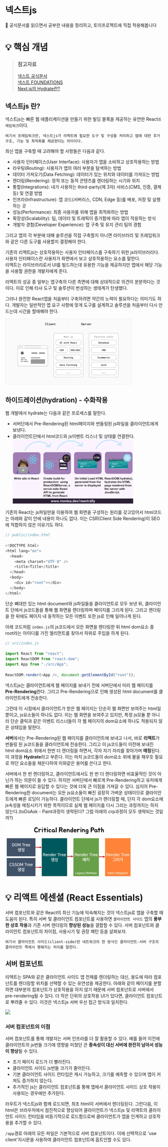 # 넥스트js

📃 공식문서를 읽으면서 공부한 내용을 정리하고, 토이프로젝트에 직접 적용해봅니다
<br/>

# 💡 핵심 개념

> ### 참고자료
>
> [넥스트 공식문서](https://nextjs.org/) <br/> [넥스트 FOUNDATIONS](https://nextjs.org/learn/foundations/about-nextjs?utm_source=next-site&utm_medium=nav-cta&utm_campaign=next-website) <br/> [Next.js의 Hydrate란?](https://helloinyong.tistory.com/315)

## 넥스트js 란?

넥스트js는 빠른 웹 애플리케이션을 만들기 위한 빌딩 블록을 제공하는 유연한 React`프레임워크`이다.

```
여기서 프레임워크란, 넥스트js가 리액트에 필요한 도구 및 구성을 처리하고 앱에 대한 추가 구조, 기능 및 최적화를 제공한다는 의미이다.
```

최신 앱을 구축할 때 고려해야 할 사항들은 다음과 같다.
<br/>

- 사용자 인터페이스(User Interface): 사용자가 앱을 소비하고 상호작용하는 방법
- 라우팅(Routing): 사용자가 앱의 여러 부분을 탐색하는 방법
- 데이터 가져오기(Data Fetching): 데이터가 있는 위치와 데이터를 가져오는 방법
- 렌더링(Rendering): 정적 또는 동적 콘텐츠를 렌더링하는 시기와 위치
- 통합(Integrations): 내가 사용하는 third-party(제 3자) 서비스(CMS, 인증, 결제 등) 및 연결 방법
- 인프라(Infrastructure): 앱 코드(서버리스, CDN, Edge 등)를 배포, 저장 및 실행하는 곳
- 성능(Performance): 최종 사용자를 위해 앱을 최적화하는 방법
- 확장성(Scalability): 팀, 데이터 및 트래픽이 증가함에 따라 앱이 적응하는 방식
- 개발자 경험(Developer Experience): 앱 구축 및 유지 관리 팀의 경험

그리고 앱의 각 부분에 대해 솔루션을 직접 구축할지 아니면 라이브러리 및 프레임워크와 같은 다른 도구를 사용할지 결정해야 한다.

기존의 리액트js는 상호작용하는 사용자 인터페이스를 구축하기 위한 js라이브러리다. 사용자 인터페이스란 사용자가 화면에서 보고 상호작용하는 요소를 말한다.
<br/>
리액트는 라이브러리로서 UI를 빌드하는데 유용한 기능을 제공하지만 앱에서 해당 기능을 사용할 권한을 개발자에게 준다.

리액트의 성공 중 일부는 앱구축의 다른 측면에 대해 상대적으로 의견이 분분하다는 것이다. 이로 인해 타사 도구 및 솔루션이 번성하는 생태계가 탄생했다.

그러나 완전한 React앱을 처음부터 구축하려면 약간의 노력이 필요하다는 의미기도 하다. 개발자는 일반적인 앱 요구 사항에 맞게 도구를 설계하고 솔루션을 처음부터 다시 만드는데 시간을 할애해야 한다.

  <img src="./img/next-app.png" width="80%"/>

<br/>

## 하이드레이션(hydration) - 수화작용

웹 개발에서 hydrate는 다음과 같은 프로세스를 말한다.

- 서버단에서 Pre-Rendering된 html페이지와 번들링된 js파일을 클라이언트에게 보낸다.
- 클라이언트단에서 html코드와 js이벤트 리스너 및 상태를 연결한다.
  <img src="./img/hydration-steps.png" width="80%"/>

기존의 React는 js파일만을 이용하여 웹 화면을 구성하는 원리를 갖고있어서 html코드는 아래와 같이 안에 내용이 하나도 없다. 이는 CSR(Client Side Rendering)이 SEO에 적합하지 않은 이유기도 하다.

```javascript
// public/index.html

<!DOCTYPE html>
<html lang="en">
  <head>
    <meta charset="UTF-8" />
    <title>Title</title>
  </head>
  <body>
    <div id="root"></div>
  </body>
</html>
```

단순 뼈대만 있는 html document와 js파일들을 클라이언트로 모두 보낸 뒤, 클라이언트 단에서 js코드들을 통해 웹 화면을 렌더링하며 페이지를 그리게 된다. 그리고 렌더링을 한 뒤에도 페이지 내 동작하는 모든 이벤트 또한 js로 인해 일어나게 된다.
<br/>

아래 코드처럼 `index.js`의 js코드에서 모든 화면을 렌더링한 뒤 html dom요소 중 root라는 아이디를 가진 엘리먼트를 찾아서 하위로 주입을 하게 된다.

```javascript
// src/index.js

import React from "react";
import ReactDOM from "react-dom";
import App from "./src/App";

ReactDOM.render(<App />, document.getElementById("root"));
```

넥스트js는 클라이언트에게 웹 페이지를 보내기 전에 서버단에서 미리 웹 페이지를 **Pre-Rendering**한다. 그리고 Pre-Rendering으로 인해 생성된 html document를 클라이언트에게 전송한다.
<br/>

그런데 이 시점에서 클라이언트가 받은 웹 페이지는 단순히 웹 화면만 보여주는 html일 뿐이고, js요소들이 하나도 없다. 이는 웹 화면을 보여주고 있지만, 특정 js모듈 뿐 아니라 단순 클릭과 같은 이벤트 리스너들이 각 웹 페이지의 dom요소에 하나도 적용되지 않은 상태임을 말한다.
<br/>

**서버**에서는 Pre-Rendering된 웹 페이지를 클라이언트에 보내고 나서, 바로 **리액트**가 번들링 된 js코드들을 클라이언트에 전송한다. 그리고 이 js코드들이 이전에 보내진 html dom요소 위에서 한번 더 렌더링을 하면서, 각자 자기 자리를 찾아가며 **매칭**된다.
이 과정을 **Hydrate**라고 부른다. 이는 마치 js코드들이 dom요소 위에 물을 채우듯 필요로 하던 요소들을 채운다하여 이와같은 용어를 쓴다고 한다.
<br/>

서버에서 한 번 렌더링하고, 클라이언트에서도 한 번 더 렌더링하면 비효율적인 것이 아닌가 하는 의문이 들 수 있다. 하지만 서버단에서 빠르게 Pre-Rendering하고 유저에게 빠른 웹 페이지로 응답할 수 있다는 것에 더욱 큰 이점을 가져갈 수 있다. 심지어 Pre-Rendering한 document는 모든 js요소들이 빠진 굉장히 가벼운 상태이므로 클라이언트에게 빠른 로딩이 가능하다. 클라이언트 단에서 js가 렌더링할 때, 단지 각 dom요소에 js속성을 매칭시키기 위한 목적이므로 실제 웹 페이지를 다시 그리는 과정까지는 하지 않는다.(toDoAsk - Paint과정이 생략된다? 그럼 아래의 crp과정이 모두 생략되는 것일까?)

<img src="./img/crp.png" width="80%"/>

<br/>

# 💡 리액트 에센셜 (React Essentials)

서버 컴포넌트와 같은 React의 최신 기능에 익숙해지는 것이 넥스트js로 앱을 구축할 때 도움이 된다. 특히 서버 및 클라이언트 컴포넌트를 사용하면 `클라이언트 사이드` 앱의 **풍부한 상호 작용**과 기존 서버 렌더링의 **향상된 성능**을 결합할 수 있다. 서버 컴포넌트와 클라이언트 컴포넌트의 차이점, 사용시기 및 권장 패턴 등을 살펴보자.

```
여기서 클라이언트 사이드(client-side)란 네트워크의 한 방식인 클라이언트-서버 구조의 클라이언트 쪽에서 행해지는 처리를 말한다.
```

## 서버 컴포넌트

리액트는 SPA와 같은 클라이언트 사이드 앱 전체를 렌더링하는 대신, 용도에 따라 컴포넌트를 렌더링할 위치를 선택할 수 있는 유연성을 제공한다. 아래와 같이 페이지를 분할하면 대부분의 컴포넌트가 상호작용을 하지 않기 때문에 서버 컴포넌트로 서버에서 pre-rendering될 수 있다. 더 작은 단위의 상호작용 UI가 있다면, 클라이언트 컴포넌트로 뿌려줄 수 있다. 이것은 넥스트js 서버 우선 접근 방식과 일치한다.

<img src="./img/page.png" width="80%"/>

### 서버 컴포넌트의 이점

서버 컴포넌트를 통해 개발자는 서버 인프라를 더 잘 활용할 수 있다. 예를 들어 이전에 클라이언트의 js번들 크기에 영향을 미쳤던 큰 **종속성이 대신 서버에 완전히 남아서 성능이 향상**될 수 있다.

- 초기 페이지 로드가 더 빨라진다.
- 클라이언트 사이드 js번들 크기가 줄어든다.
- 기본 클라이언트 사이드 런타임은 캐시 가능하고, 크기를 예측할 수 있으며 앱이 커져도 증가하지 않는다.
- 추가적인 js는 클라이언트 컴포넌트를 통해 앱에서 클라이언트 사이드 상호 작용이 사용되는 경우에만 추가된다.

라우트가 넥스트js와 함께 로드되면, 최초 html이 서버에서 렌더링된다. 그런다음, 이 html은 브라우저에서 점진적으로 향상되어 클라이언트가 넥스트js 및 리액트의 클라이언트 사이드 런타임을 비동기적으로 로드함으로써 클라이언트가 앱을 인계하고 상호작용을 추가할 수 있다.

`/app`경로 아래의 모든 파일은 기본적으로 서버 컴포넌트이다. 이에 선택적으로 'use client'지시문을 사용하여 클라이언트 컴포넌트에 옵트인할 수도 있다.
